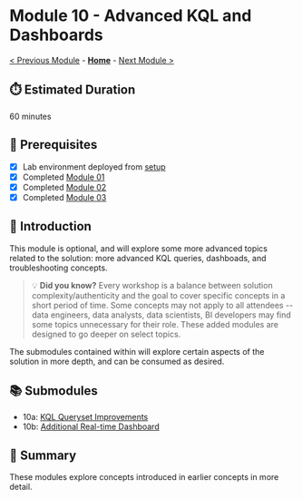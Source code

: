 # Module 10 - Advanced KQL and Dashboards

[< Previous Module](../modules/module04.md) - **[Home](../README.md)** - [Next Module >](./module010a.md)

## :stopwatch: Estimated Duration

60 minutes

## :thinking: Prerequisites

- [x] Lab environment deployed from [setup](../modules/module00.md)
- [x] Completed [Module 01](../modules/module01.md)
- [x] Completed [Module 02](../modules/module02.md)
- [x] Completed [Module 03](../modules/module03.md)

## :loudspeaker: Introduction

This module is optional, and will explore some more advanced topics related to the solution: more advanced KQL queries, dashboads, and troubleshooting concepts.

> :bulb: **Did you know?**
> Every workshop is a balance between solution complexity/authenticity and the goal to cover specific concepts in a short period of time. Some concepts may not apply to all attendees -- data engineers, data analysts, data scientists, BI developers may find some topics unnecessary for their role. These added modules are designed to go deeper on select topics.

The submodules contained within will explore certain aspects of the solution in more depth, and can be consumed as desired.

## :books: Submodules

* 10a: [KQL Queryset Improvements](../modules/module10a.md)
* 10b: [Additional Real-time Dashboard](../modules/module10b.md)

## :tada: Summary

These modules explore concepts introduced in earlier concepts in more detail.


